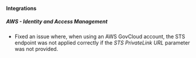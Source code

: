 
#### Integrations

##### AWS - Identity and Access Management

- Fixed an issue where, when using an AWS GovCloud account, the STS endpoint was not applied correctly if the *STS PrivateLink URL* parameter was not provided.

